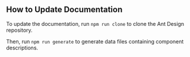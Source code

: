 ## How to Update Documentation

To update the documentation, run `npm run clone` to clone the Ant Design repository.

Then, run `npm run generate` to generate data files containing component descriptions.
